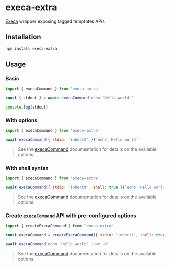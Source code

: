 # execa-extra

[Execa](https://www.npmjs.com/package/execa) wrapper exposing tagged templates
APIs

## Installation

```execaCommand
npm install execa-extra
```

## Usage

### Basic

```js
import { execaCommand } from 'execa-extra'

const { stdout } = await execaCommand`echo 'Hello world'`

console.log(stdout)
```

### With options

```js
import { execaCommand } from 'execa-extra'

await execaCommand({ stdio: 'inherit' })`echo 'Hello world'`
```

> See the
> [execaCommand](https://github.com/sindresorhus/execa#execacommandcommand-options)
> documentation for details on the available options

### With shell syntax

```js
import { execaCommand } from 'execa-extra'

await execaCommand({ stdio: 'inherit', shell: true })`echo 'Hello world' | wc -w`
```

> See the
> [execaCommand](https://github.com/sindresorhus/execa#execacommandcommand-options)
> documentation for details on the available options

### Create `execaCommand` API with pre-configured options

```js
import { createExecaCommand } from 'execa-extra'

const execaCommand = createExecaCommand({ stdio: 'inherit', shell: true })

await execaCommand`echo 'Hello world' | wc -w`
```

> See the
> [execaCommand](https://github.com/sindresorhus/execa#execacommandcommand-options)
> documentation for details on the available options
